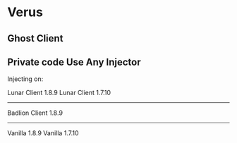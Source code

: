 # Verus
Ghost Client
------------
Private code
Use Any Injector
----------------
Injecting on:

Lunar Client 1.8.9
Lunar Client 1.7.10

---

Badlion Client 1.8.9

---
Vanilla 1.8.9
Vanilla 1.7.10
